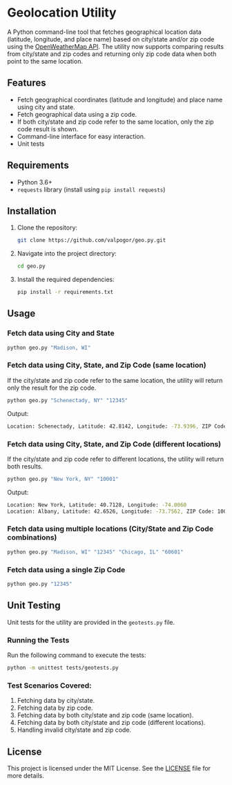 # Geolocation Utility

A Python command-line tool that fetches geographical location data (latitude, longitude, and place name) based on
city/state and/or zip code
using the [OpenWeatherMap API](https://openweathermap.org/api/geocoding-api#direct_name). The utility now supports
comparing results from city/state and zip codes and returning only zip code data
when both point to the same location.

## Features

- Fetch geographical coordinates (latitude and longitude) and place name using city and state.
- Fetch geographical data using a zip code.
- If both city/state and zip code refer to the same location, only the zip code result is shown.
- Command-line interface for easy interaction.
- Unit tests

## Requirements

- Python 3.6+
- `requests` library (install using `pip install requests`)

## Installation

1. Clone the repository:
    ```bash
    git clone https://github.com/valpogor/geo.py.git
    ```

2. Navigate into the project directory:
    ```bash
    cd geo.py
    ```

3. Install the required dependencies:
    ```bash
    pip install -r requirements.txt
    ```

## Usage

### Fetch data using City and State

```bash
python geo.py "Madison, WI"
```

### Fetch data using City, State, and Zip Code (same location)

If the city/state and zip code refer to the same location, the utility will return only the result for the zip code.

```bash
python geo.py "Schenectady, NY" "12345"
```

Output:

```bash
Location: Schenectady, Latitude: 42.8142, Longitude: -73.9396, ZIP Code: 12345
```

### Fetch data using City, State, and Zip Code (different locations)

If the city/state and zip code refer to different locations, the utility will return both results.

```bash
python geo.py "New York, NY" "10001"
```

Output:

```bash
Location: New York, Latitude: 40.7128, Longitude: -74.0060
Location: Albany, Latitude: 42.6526, Longitude: -73.7562, ZIP Code: 10001
```

### Fetch data using multiple locations (City/State and Zip Code combinations)

```bash
python geo.py "Madison, WI" "12345" "Chicago, IL" "60601"
```

### Fetch data using a single Zip Code

```bash
python geo.py "12345"
```

## Unit Testing

Unit tests for the utility are provided in the `geotests.py` file.

### Running the Tests

Run the following command to execute the tests:

```bash
python -m unittest tests/geotests.py
```

### Test Scenarios Covered:

1. Fetching data by city/state.
2. Fetching data by zip code.
3. Fetching data by both city/state and zip code (same location).
4. Fetching data by both city/state and zip code (different locations).
5. Handling invalid city/state and zip code.

## License

This project is licensed under the MIT License. See the [LICENSE](LICENSE) file for more details.
